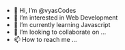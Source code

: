 - 👋 Hi, I’m @vyasCodes
- 👀 I’m interested in Web Development
- 🌱 I’m currently learning Javascript
- 💞️ I’m looking to collaborate on ...
- 📫 How to reach me ...

<!---
vyasCodes/vyasCodes is a ✨ special ✨ repository because its `README.md` (this file) appears on your GitHub profile.
You can click the Preview link to take a look at your changes.
--->
